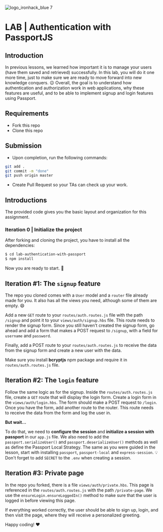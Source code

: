 ![logo_ironhack_blue 7](https://user-images.githubusercontent.com/23629340/40541063-a07a0a8a-601a-11e8-91b5-2f13e4e6b441.png)

# LAB | Authentication with PassportJS

## Introduction

In previous lessons, we learned how important it is to manage your users (have them saved and retrieved) successfully. In this lab, you will do it one more time, just to make sure we are ready to move forward into new knowledge conquers. :wink:
Overall, the goal is to understand how authentication and authorization work in web applications, why these features are useful, and to be able to implement signup and login features using Passport.

## Requirements

- Fork this repo
- Clone this repo

## Submission

- Upon completion, run the following commands:

```bash
git add .
git commit -m "done"
git push origin master
```

- Create Pull Request so your TAs can check up your work.

## Introductions

The provided code gives you the basic layout and organization for this assignment.

### Iteration 0 | Initialize the project

After forking and cloning the project, you have to install all the dependencies:

```sh
$ cd lab-authentication-with-passport
$ npm install
```

Now you are ready to start. 🚀

## Iteration #1: The `signup` feature

The repo you cloned comes with a `User` model and a `router` file already made for you. It also has all the views you need, although some of them are empty. :smile:

Add a new `GET` route to your `routes/auth.routes.js` file with the path `/signup` and point it to your `views/auth/signup.hbs` file. This route needs to render the signup form.
Since you still haven't created the signup form, go ahead and add a form that makes a POST request to `/signup`, with a field for `username` and `password`.

Finally, add a POST route to your `routes/auth.routes.js` to receive the data from the signup form and create a new user with the data.

Make sure you install **bcryptjs** npm package and require it in `routes/auth.routes.js` file.

## Iteration #2: The `login` feature

Follow the same logic as for the signup. Inside the `routes/auth.routes.js` file, create a `GET` route that will display the login form. Create a login form in the `views/auth/login.hbs`. The form should make a POST request to `/login`.
Once you have the form, add another route to the router. This route needs to receive the data from the form and log the user in.

**But wait...**

To do that, we need to **configure the session** and **initialize a session with passport** in our `app.js` file. We also need to add the `passport.serializeUser()` and `passport.deserializeUser()` methods as well as define the Passport Local Strategy. The same as you were guided in the lesson, start with installing `passport`, `passport-local` and `express-session`.
:bulb: Don't forget to add `SECRET` to the `.env` when creating a session.

## Iteration #3: Private page

In the repo you forked, there is a file `views/auth/private.hbs`. This page is referenced in the `routes/auth.routes.js` with the path `/private-page`. We use the `ensureLogin.ensureLoggedIn()` method to make sure that the user is logged in before viewing this page.

If everything worked correctly, the user should be able to sign up, login, and then visit the page, where they will receive a personalized greeting.

Happy coding! :heart:
